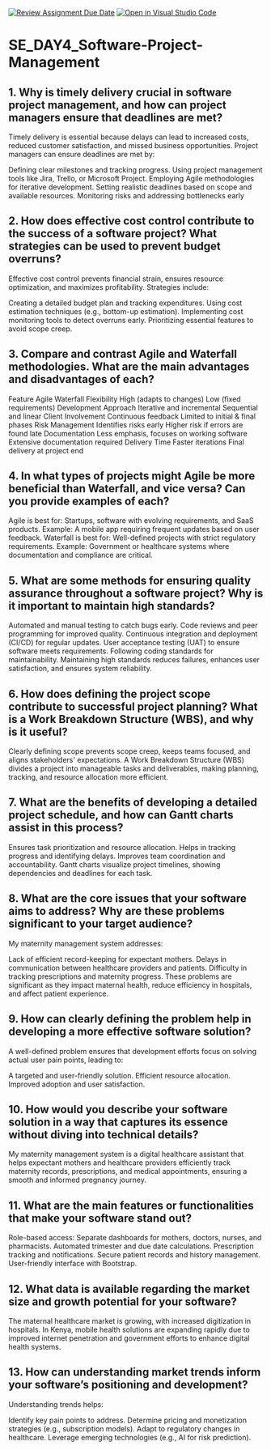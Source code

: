 [![Review Assignment Due Date](https://classroom.github.com/assets/deadline-readme-button-22041afd0340ce965d47ae6ef1cefeee28c7c493a6346c4f15d667ab976d596c.svg)](https://classroom.github.com/a/9pw6JKcu)
[![Open in Visual Studio Code](https://classroom.github.com/assets/open-in-vscode-2e0aaae1b6195c2367325f4f02e2d04e9abb55f0b24a779b69b11b9e10269abc.svg)](https://classroom.github.com/online_ide?assignment_repo_id=18495166&assignment_repo_type=AssignmentRepo)
# SE_DAY4_Software-Project-Management
## 1. Why is timely delivery crucial in software project management, and how can project managers ensure that deadlines are met?
Timely delivery is essential because delays can lead to increased costs, reduced customer satisfaction, and missed business opportunities. Project managers can ensure deadlines are met by:

Defining clear milestones and tracking progress.
Using project management tools like Jira, Trello, or Microsoft Project.
Employing Agile methodologies for iterative development.
Setting realistic deadlines based on scope and available resources.
Monitoring risks and addressing bottlenecks early
## 2. How does effective cost control contribute to the success of a software project? What strategies can be used to prevent budget overruns?
Effective cost control prevents financial strain, ensures resource optimization, and maximizes profitability. Strategies include:

Creating a detailed budget plan and tracking expenditures.
Using cost estimation techniques (e.g., bottom-up estimation).
Implementing cost monitoring tools to detect overruns early.
Prioritizing essential features to avoid scope creep.

## 3. Compare and contrast Agile and Waterfall methodologies. What are the main advantages and disadvantages of each?

Feature	Agile	                                     Waterfall
Flexibility	High (adapts to changes)	           Low (fixed requirements)
Development Approach	Iterative and incremental	               Sequential and linear
Client Involvement	Continuous feedback	                     Limited to initial & final phases
Risk Management	Identifies risks early	                        Higher risk if errors are found late
Documentation	Less emphasis,                                  focuses on working software	Extensive documentation required
Delivery Time	Faster iterations	                                         Final delivery at project end
## 4. In what types of projects might Agile be more beneficial than Waterfall, and vice versa? Can you provide examples of each?
Agile is best for: Startups, software with evolving requirements, and SaaS products.
Example: A mobile app requiring frequent updates based on user feedback.
Waterfall is best for: Well-defined projects with strict regulatory requirements.
Example: Government or healthcare systems where documentation and compliance are critical.
## 5. What are some methods for ensuring quality assurance throughout a software project? Why is it important to maintain high standards?
Automated and manual testing to catch bugs early.
Code reviews and peer programming for improved quality.
Continuous integration and deployment (CI/CD) for regular updates.
User acceptance testing (UAT) to ensure software meets requirements.
Following coding standards for maintainability. Maintaining high standards reduces failures, enhances user satisfaction, and ensures system reliability.
## 6. How does defining the project scope contribute to successful project planning? What is a Work Breakdown Structure (WBS), and why is it useful?
Clearly defining scope prevents scope creep, keeps teams focused, and aligns stakeholders' expectations.
A Work Breakdown Structure (WBS) divides a project into manageable tasks and deliverables, making planning, tracking, and resource allocation more efficient.
## 7. What are the benefits of developing a detailed project schedule, and how can Gantt charts assist in this process?

Ensures task prioritization and resource allocation.
Helps in tracking progress and identifying delays.
Improves team coordination and accountability.
Gantt charts visualize project timelines, showing dependencies and deadlines for each task.
## 8. What are the core issues that your software aims to address? Why are these problems significant to your target audience?
My maternity management system addresses:

Lack of efficient record-keeping for expectant mothers.
Delays in communication between healthcare providers and patients.
Difficulty in tracking prescriptions and maternity progress.
These problems are significant as they impact maternal health, reduce efficiency in hospitals, and affect patient experience.
## 9. How can clearly defining the problem help in developing a more effective software solution?
A well-defined problem ensures that development efforts focus on solving actual user pain points, leading to:

A targeted and user-friendly solution.
Efficient resource allocation.
Improved adoption and user satisfaction.
## 10. How would you describe your software solution in a way that captures its essence without diving into technical details?
My maternity management system is a digital healthcare assistant that helps expectant mothers and healthcare providers efficiently track maternity records, prescriptions, and medical appointments, ensuring a smooth and informed pregnancy journey.
## 11. What are the main features or functionalities that make your software stand out?
Role-based access: Separate dashboards for mothers, doctors, nurses, and pharmacists.
Automated trimester and due date calculations.
Prescription tracking and notifications.
Secure patient records and history management.
User-friendly interface with Bootstrap.
## 12. What data is available regarding the market size and growth potential for your software?
The maternal healthcare market is growing, with increased digitization in hospitals. In Kenya, mobile health solutions are expanding rapidly due to improved internet penetration and government efforts to enhance digital health systems.
## 13. How can understanding market trends inform your software’s positioning and development?
Understanding trends helps:

Identify key pain points to address.
Determine pricing and monetization strategies (e.g., subscription models).
Adapt to regulatory changes in healthcare.
Leverage emerging technologies (e.g., AI for risk prediction).
